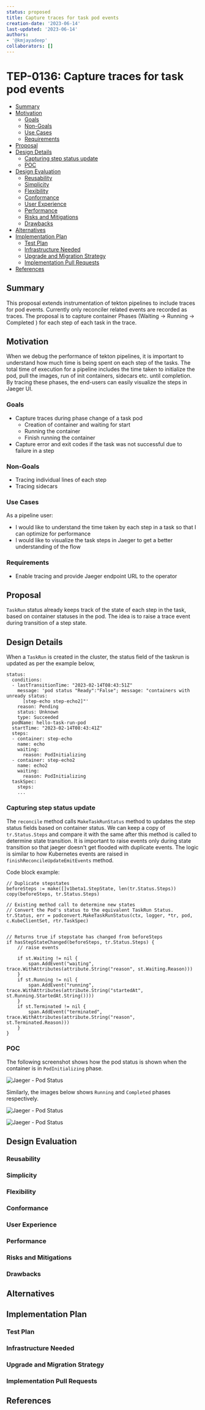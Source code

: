 ```yaml
---
status: proposed
title: Capture traces for task pod events
creation-date: '2023-06-14'
last-updated: '2023-06-14'
authors:
- '@kmjayadeep'
collaborators: []
---
```


# TEP-0136: Capture traces for task pod events

<!-- toc -->
- [Summary](#summary)
- [Motivation](#motivation)
  - [Goals](#goals)
  - [Non-Goals](#non-goals)
  - [Use Cases](#use-cases)
  - [Requirements](#requirements)
- [Proposal](#proposal)
- [Design Details](#design-details)
  - [Capturing step status update](#capturing-step-status-update)
  - [POC](#poc)
- [Design Evaluation](#design-evaluation)
  - [Reusability](#reusability)
  - [Simplicity](#simplicity)
  - [Flexibility](#flexibility)
  - [Conformance](#conformance)
  - [User Experience](#user-experience)
  - [Performance](#performance)
  - [Risks and Mitigations](#risks-and-mitigations)
  - [Drawbacks](#drawbacks)
- [Alternatives](#alternatives)
- [Implementation Plan](#implementation-plan)
  - [Test Plan](#test-plan)
  - [Infrastructure Needed](#infrastructure-needed)
  - [Upgrade and Migration Strategy](#upgrade-and-migration-strategy)
  - [Implementation Pull Requests](#implementation-pull-requests)
- [References](#references)
<!-- /toc -->

## Summary

This proposal extends instrumentation of tekton pipelines to include traces for pod events. Currently only reconciler related events are recorded as traces. The proposal is to capture container Phases (Waiting -> Running -> Completed ) for each step of each task in the trace.

## Motivation

When we debug the performance of tekton pipelines, it is important to understand how much time is being spent on each step of the tasks. The total time of execution for a pipeline includes the time taken to initialize the pod, pull the images, run of init containers, sidecars etc. until completion. By tracing these phases, the end-users can easily visualize the steps in Jaeger UI.

### Goals

- Capture traces during phase change of a task pod
  - Creation of container and waiting for start
  - Running the container
  - Finish running the container
- Capture error and exit codes if the task was not successful due to failure in a step


### Non-Goals

- Tracing individual lines of each step
- Tracing sidecars

### Use Cases

As a pipeline user:
- I would like to understand the time taken by each step in a task so that I can optimize for performance
- I would like to visualize the task steps in Jaeger to get a better understanding of the flow

### Requirements

- Enable tracing and provide Jaeger endpoint URL to the operator

## Proposal

`TaskRun` status already keeps track of the state of each step in the task, based on container statuses in the pod. The idea is to raise a trace event during transition of a step state.


## Design Details

When a `TaskRun` is created in the cluster, the status field of the taskrun is updated as per the example below,

```
status:
  conditions:
  - lastTransitionTime: "2023-02-14T08:43:51Z"
    message: 'pod status "Ready":"False"; message: "containers with unready status:
      [step-echo step-echo2]"'
    reason: Pending
    status: Unknown
    type: Succeeded
  podName: hello-task-run-pod
  startTime: "2023-02-14T08:43:41Z"
  steps:
  - container: step-echo
    name: echo
    waiting:
      reason: PodInitializing
  - container: step-echo2
    name: echo2
    waiting:
      reason: PodInitializing
  taskSpec:
    steps:
    ...
```

### Capturing step status update

The `reconcile` method calls `MakeTaskRunStatus` method to updates the step status fields based on container status. We can keep a copy of `tr.Status.Steps` and compare it with the same after this method is called to determine state transition. It is important to raise events only during state transition so that jaeger doesn't get flooded with duplicate events. The logic is similar to how Kubernetes events are raised in `finishReconcileUpdateEmitEvents` method.

Code block example:

```
// Duplicate stepstates
beforeSteps := make([]v1beta1.StepState, len(tr.Status.Steps))
copy(beforeSteps, tr.Status.Steps)

// Existing method call to determine new states
// Convert the Pod's status to the equivalent TaskRun Status.
tr.Status, err = podconvert.MakeTaskRunStatus(ctx, logger, *tr, pod, c.KubeClientSet, rtr.TaskSpec)


// Returns true if stepstate has changed from beforeSteps
if hasStepStateChanged(beforeSteps, tr.Status.Steps) {
    // raise events

    if st.Waiting != nil {
        span.AddEvent("waiting", trace.WithAttributes(attribute.String("reason", st.Waiting.Reason)))
    }
    if st.Running != nil {
        span.AddEvent("running", trace.WithAttributes(attribute.String("startedAt", st.Running.StartedAt.String())))
    }
    if st.Terminated != nil {
        span.AddEvent("terminated", trace.WithAttributes(attribute.String("reason", st.Terminated.Reason)))
    }
}

```

### POC

The following screenshot shows how the pod status is shown when the container is in `PodInitializing` phase.

![Jaeger - Pod Status](images/0136-podstatus.png "Jaeger - Pod Status")

Similarly, the images below shows `Running` and `Completed` phases respectively.

![Jaeger - Pod Status](images/0136-podstatus-running.png "Pod Status - Running")

![Jaeger - Pod Status](images/0136-podstatus-completed.png "Pod Status - Completed")


## Design Evaluation
<!--
How does this proposal affect the api conventions, reusability, simplicity, flexibility
and conformance of Tekton, as described in [design principles](https://github.com/tektoncd/community/blob/master/design-principles.md)
-->

### Reusability

<!--
https://github.com/tektoncd/community/blob/main/design-principles.md#reusability

- Are there existing features related to the proposed features? Were the existing features reused?
- Is the problem being solved an authoring-time or runtime-concern? Is the proposed feature at the appropriate level
authoring or runtime?
-->

### Simplicity

<!--
https://github.com/tektoncd/community/blob/main/design-principles.md#simplicity

- How does this proposal affect the user experience?
- What’s the current user experience without the feature and how challenging is it?
- What will be the user experience with the feature? How would it have changed?
- Does this proposal contain the bare minimum change needed to solve for the use cases?
- Are there any implicit behaviors in the proposal? Would users expect these implicit behaviors or would they be
surprising? Are there security implications for these implicit behaviors?
-->

### Flexibility

<!--
https://github.com/tektoncd/community/blob/main/design-principles.md#flexibility

- Are there dependencies that need to be pulled in for this proposal to work? What support or maintenance would be
required for these dependencies?
- Are we coupling two or more Tekton projects in this proposal (e.g. coupling Pipelines to Chains)?
- Are we coupling Tekton and other projects (e.g. Knative, Sigstore) in this proposal?
- What is the impact of the coupling to operators e.g. maintenance & end-to-end testing?
- Are there opinionated choices being made in this proposal? If so, are they necessary and can users extend it with
their own choices?
-->

### Conformance

<!--
https://github.com/tektoncd/community/blob/main/design-principles.md#conformance

- Does this proposal require the user to understand how the Tekton API is implemented?
- Does this proposal introduce additional Kubernetes concepts into the API? If so, is this necessary?
- If the API is changing as a result of this proposal, what updates are needed to the
[API spec](https://github.com/tektoncd/pipeline/blob/main/docs/api-spec.md)?
-->

### User Experience

<!--
(optional)

Consideration about the user experience. Depending on the area of change,
users may be Task and Pipeline editors, they may trigger TaskRuns and
PipelineRuns or they may be responsible for monitoring the execution of runs,
via CLI, dashboard or a monitoring system.

Consider including folks that also work on CLI and dashboard.
-->

### Performance

<!--
(optional)

Consider which use cases are impacted by this change and what are their
performance requirements.
- What impact does this change have on the start-up time and execution time
of TaskRuns and PipelineRuns?
- What impact does it have on the resource footprint of Tekton controllers
as well as TaskRuns and PipelineRuns?
-->

### Risks and Mitigations

<!--
What are the risks of this proposal and how do we mitigate? Think broadly.
For example, consider both security and how this will impact the larger
Tekton ecosystem. Consider including folks that also work outside the WGs
or subproject.
- How will security be reviewed and by whom?
- How will UX be reviewed and by whom?
-->

### Drawbacks

<!--
Why should this TEP _not_ be implemented?
-->

## Alternatives

<!--
What other approaches did you consider and why did you rule them out? These do
not need to be as detailed as the proposal, but should include enough
information to express the idea and why it was not acceptable.
-->


## Implementation Plan

<!--
What are the implementation phases or milestones? Taking an incremental approach
makes it easier to review and merge the implementation pull request.
-->


### Test Plan

<!--
Consider the following in developing a test plan for this enhancement:
- Will there be e2e and integration tests, in addition to unit tests?
- How will it be tested in isolation vs with other components?

No need to outline all the test cases, just the general strategy. Anything
that would count as tricky in the implementation and anything particularly
challenging to test should be called out.

All code is expected to have adequate tests (eventually with coverage
expectations).
-->

### Infrastructure Needed

<!--
(optional)

Use this section if you need things from the project or working group.
Examples include a new subproject, repos requested, GitHub details.
Listing these here allows a working group to get the process for these
resources started right away.
-->

### Upgrade and Migration Strategy

<!--
(optional)

Use this section to detail whether this feature needs an upgrade or
migration strategy. This is especially useful when we modify a
behavior or add a feature that may replace and deprecate a current one.
-->

### Implementation Pull Requests

<!--
Once the TEP is ready to be marked as implemented, list down all the GitHub
merged pull requests.

Note: This section is exclusively for merged pull requests for this TEP.
It will be a quick reference for those looking for implementation of this TEP.
-->

## References

<!--
(optional)

Use this section to add links to GitHub issues, other TEPs, design docs in Tekton
shared drive, examples, etc. This is useful to refer back to any other related links
to get more details.
-->

